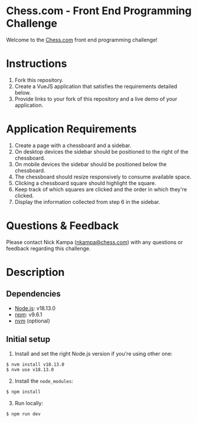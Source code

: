 # Chess.com - Front End Programming Challenge

Welcome to the [Chess.com](https://chess.com) front end programming challenge!

# Instructions
1. Fork this repository.
2. Create a VueJS application that satisfies the requirements detailed below.
3. Provide links to your fork of this repository and a live demo of your application.

# Application Requirements
1. Create a page with a chessboard and a sidebar.
2. On desktop devices the sidebar should be positioned to the right of the chessboard.
3. On mobile devices the sidebar should be positioned below the chessboard.
4. The chessboard should resize responsively to consume available space.
5. Clicking a chessboard square should highlight the square.
6. Keep track of which squares are clicked and the order in which they're clicked.
7. Display the information collected from step 6 in the sidebar.

# Questions & Feedback
Please contact Nick Kampa (nkampa@chess.com) with any questions or feedback regarding this challenge.

# Description

## Dependencies

- [Node.js](https://nodejs.org/es): v18.13.0
- [npm](https://www.npmjs.com/): v9.6.1
- [nvm](https://github.com/nvm-sh/nvm) (optional)

## Initial setup

1. Install and set the right Node.js version if you're using other one:
```sh
$ nvm install v18.13.0
$ nvm use v18.13.0
```

2. Install the `node_modules`:
```sh
$ npm install
```

3. Run locally:
```sh
$ npm run dev
```
